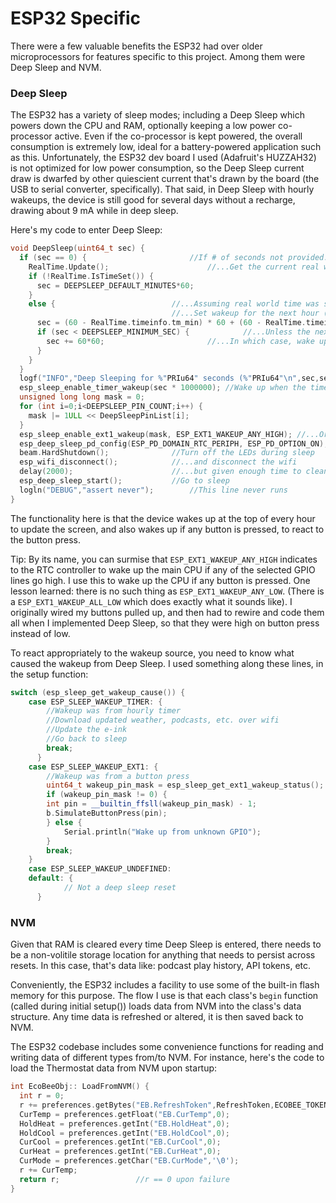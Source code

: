 # ESP32 Specific

There were a few valuable benefits the ESP32 had over older microprocessors for features specific to this project.  Among them were Deep Sleep and NVM.

### Deep Sleep

The ESP32 has a variety of sleep modes; including a Deep Sleep which powers down the CPU and RAM, optionally keeping a low power co-processor active.  Even if the co-processor is kept powered, the overall consumption is extremely low, ideal for a battery-powered application such as this.  Unfortunately, the ESP32 dev board I used (Adafruit's HUZZAH32) is not optimized for low power consumption, so the Deep Sleep current draw is dwarfed by other quiescient current that's drawn by the board (the USB to serial converter, specifically).  That said, in Deep Sleep with hourly wakeups, the device is still good for several days without a recharge, drawing about 9 mA while in deep sleep.

Here's my code to enter Deep Sleep:

```c++
void DeepSleep(uint64_t sec) {
  if (sec == 0) {						//If # of seconds not provided...
    RealTime.Update();						//...Get the current real world time
    if (!RealTime.IsTimeSet()) {
      sec = DEEPSLEEP_DEFAULT_MINUTES*60;
    }
    else {							//...Assuming real world time was successfully loaded
    								//...Set wakeup for the next hour (e.g. 6:00 AM if it's currently 5:25)
      sec = (60 - RealTime.timeinfo.tm_min) * 60 + (60 - RealTime.timeinfo.tm_sec);
      if (sec < DEEPSLEEP_MINIMUM_SEC) {			//...Unless the next hour is almost upon us
        sec += 60*60;						//...In which case, wake up in an hour from now
      }
    }
  }
  logf("INFO","Deep Sleeping for %"PRIu64" seconds (%"PRIu64"\n",sec,sec*1000000);
  esp_sleep_enable_timer_wakeup(sec * 1000000);	//Wake up when the timer has expired (i.e. every hour)
  unsigned long long mask = 0;
  for (int i=0;i<DEEPSLEEP_PIN_COUNT;i++) {
    mask |= 1ULL << DeepSleepPinList[i];
  }
  esp_sleep_enable_ext1_wakeup(mask, ESP_EXT1_WAKEUP_ANY_HIGH); //...Or wake up if any button is pressed
  esp_deep_sleep_pd_config(ESP_PD_DOMAIN_RTC_PERIPH, ESP_PD_OPTION_ON);
  beam.HardShutdown();				//Turn off the LEDs during sleep
  esp_wifi_disconnect();			//...and disconnect the wifi
  delay(2000);            			//...but given enough time to cleanly disconnect
  esp_deep_sleep_start();			//Go to sleep
  logln("DEBUG","assert never");		//This line never runs
}
```

The functionality here is that the device wakes up at the top of every hour to update the screen, and also wakes up if any button is pressed, to react to the button press.

Tip: By its name, you can surmise that `ESP_EXT1_WAKEUP_ANY_HIGH` indicates to the RTC controller to wake up the main CPU if any of the selected GPIO lines go high.  I use this to wake up the CPU if any button is pressed.  One lesson learned: there is no such thing as `ESP_EXT1_WAKEUP_ANY_LOW`.  (There is a `ESP_EXT1_WAKEUP_ALL_LOW` which does exactly what it sounds like).  I originally wired my buttons pulled up, and then had to rewire and code them all when I implemented Deep Sleep, so that they were high on button press instead of low.

To react appropriately to the wakeup source, you need to know what caused the wakeup from Deep Sleep.  I used something along these lines, in the setup function:


```C++
switch (esp_sleep_get_wakeup_cause()) {
	case ESP_SLEEP_WAKEUP_TIMER: {
		//Wakeup was from hourly timer
		//Download updated weather, podcasts, etc. over wifi
		//Update the e-ink
		//Go back to sleep
		break;
      }
	case ESP_SLEEP_WAKEUP_EXT1: {
		//Wakeup was from a button press
		uint64_t wakeup_pin_mask = esp_sleep_get_ext1_wakeup_status();
		if (wakeup_pin_mask != 0) {
		int pin = __builtin_ffsll(wakeup_pin_mask) - 1;
		b.SimulateButtonPress(pin);
		} else {
			Serial.println("Wake up from unknown GPIO");
		}
		break;
	}
	case ESP_SLEEP_WAKEUP_UNDEFINED:
	default: {
    		// Not a deep sleep reset
      }
```
 
 
### NVM
Given that RAM is cleared every time Deep Sleep is entered, there needs to be a non-volitile storage location for anything that needs to persist across resets.  In this case, that's data like: podcast play history, API tokens, etc.
 
Conveniently, the ESP32 includes a facility to use some of the built-in flash memory for this purpose.  The flow I use is that each class's `begin` function (called during initial setup()) loads data from NVM into the class's data structure.  Any time data is refreshed or altered, it is then saved back to NVM.
 
The ESP32 codebase includes some convenience functions for reading and writing data of different types from/to NVM.  For instance, here's the code to load the Thermostat data from NVM upon startup:

```C++
int EcoBeeObj:: LoadFromNVM() {
  int r = 0;
  r += preferences.getBytes("EB.RefreshToken",RefreshToken,ECOBEE_TOKEN_SIZE);
  CurTemp = preferences.getFloat("EB.CurTemp",0);
  HoldHeat = preferences.getInt("EB.HoldHeat",0);
  HoldCool = preferences.getInt("EB.HoldCool",0);
  CurCool = preferences.getInt("EB.CurCool",0);
  CurHeat = preferences.getInt("EB.CurHeat",0);
  CurMode = preferences.getChar("EB.CurMode",'\0');
  r += CurTemp;
  return r;					//r == 0 upon failure
}
```
 

